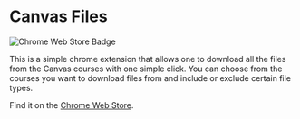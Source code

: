 # Canvas Files

![Chrome Web Store Badge](https://img.shields.io/chrome-web-store/v/ljfppingbanpkhnefdakgeglhjfdadad)

This is a simple chrome extension that allows one to download all the files from the Canvas courses with one simple click.
You can choose from the courses you want to download files from and include or exclude certain file types.

Find it on the [Chrome Web Store](https://chrome.google.com/webstore/detail/canvas-files/ljfppingbanpkhnefdakgeglhjfdadad).
